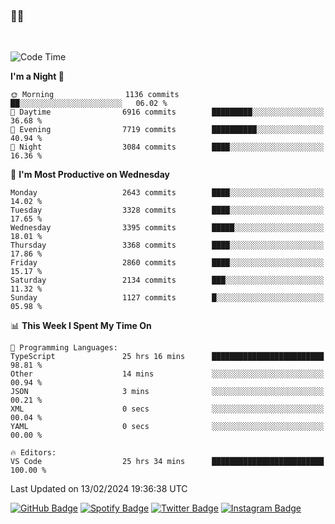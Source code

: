 ### 🤙🍺

<!-- <a href="https://github-readme-stats.vercel.app/api?username=hzak2xx&count_private=true&show_icons=true&theme=dracula">
  <img align="center" src="https://github-readme-stats.vercel.app/api?username=hzak2xx&count_private=true&show_icons=true&theme=dracula" />
</a>
</br> -->
</br>

<!--START_SECTION:waka-->
![Code Time](http://img.shields.io/badge/Code%20Time-3%2C066%20hrs%203%20mins-blue)

**I'm a Night 🦉** 

```text
🌞 Morning                1136 commits        ██░░░░░░░░░░░░░░░░░░░░░░░   06.02 % 
🌆 Daytime                6916 commits        █████████░░░░░░░░░░░░░░░░   36.68 % 
🌃 Evening                7719 commits        ██████████░░░░░░░░░░░░░░░   40.94 % 
🌙 Night                  3084 commits        ████░░░░░░░░░░░░░░░░░░░░░   16.36 % 
```
📅 **I'm Most Productive on Wednesday** 

```text
Monday                   2643 commits        ████░░░░░░░░░░░░░░░░░░░░░   14.02 % 
Tuesday                  3328 commits        ████░░░░░░░░░░░░░░░░░░░░░   17.65 % 
Wednesday                3395 commits        █████░░░░░░░░░░░░░░░░░░░░   18.01 % 
Thursday                 3368 commits        ████░░░░░░░░░░░░░░░░░░░░░   17.86 % 
Friday                   2860 commits        ████░░░░░░░░░░░░░░░░░░░░░   15.17 % 
Saturday                 2134 commits        ███░░░░░░░░░░░░░░░░░░░░░░   11.32 % 
Sunday                   1127 commits        █░░░░░░░░░░░░░░░░░░░░░░░░   05.98 % 
```


📊 **This Week I Spent My Time On** 

```text
💬 Programming Languages: 
TypeScript               25 hrs 16 mins      █████████████████████████   98.81 % 
Other                    14 mins             ░░░░░░░░░░░░░░░░░░░░░░░░░   00.94 % 
JSON                     3 mins              ░░░░░░░░░░░░░░░░░░░░░░░░░   00.21 % 
XML                      0 secs              ░░░░░░░░░░░░░░░░░░░░░░░░░   00.04 % 
YAML                     0 secs              ░░░░░░░░░░░░░░░░░░░░░░░░░   00.00 % 

🔥 Editors: 
VS Code                  25 hrs 34 mins      █████████████████████████   100.00 % 
```


 Last Updated on 13/02/2024 19:36:38 UTC
<!--END_SECTION:waka-->

[![GitHub Badge](https://img.shields.io/badge/GitHub-100000?style=for-the-badge&logo=github&logoColor=white)](https://github.com/hzak2xx)
[![Spotify Badge](https://img.shields.io/badge/Spotify-1ED760?&style=for-the-badge&logo=spotify&logoColor=white)](https://open.spotify.com/user/uf90s6sbbh75a1mt44clkhkvf)
[![Twitter Badge](https://img.shields.io/badge/Twitter-1DA1F2?style=for-the-badge&logo=twitter&logoColor=white)](https://twitter.com/hzak2xx)
[![Instagram Badge](https://img.shields.io/badge/Instagram-E4405F?style=for-the-badge&logo=instagram&logoColor=white)](https://www.instagram.com/hzak2xx/)
